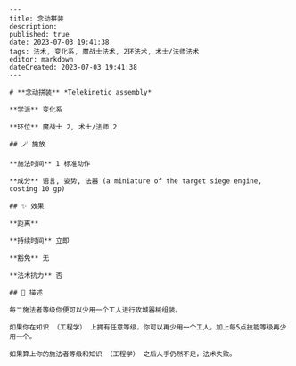 
    ---
    title: 念动拼装
    description: 
    published: true
    date: 2023-07-03 19:41:38
    tags: 法术, 变化系, 魔战士法术, 2环法术, 术士/法师法术
    editor: markdown
    dateCreated: 2023-07-03 19:41:38
    ---

    # **念动拼装** *Telekinetic assembly*

    **学派** 变化系 

    **环位** 魔战士 2, 术士/法师 2

    ## 🪄 施放

    **施法时间** 1 标准动作

    **成分** 语言, 姿势, 法器 (a miniature of the target siege engine, costing 10 gp)

    ## ✨ 效果  

    **距离**   

    **持续时间** 立即 

    **豁免** 无

    **法术抗力** 否

    ## 📖 描述

    每二施法者等级你便可以少用一个工人进行攻城器械组装。

    如果你在知识 （工程学） 上拥有任意等级，你可以再少用一个工人，加上每5点技能等级再少用一个。

    如果算上你的施法者等级和知识 （工程学） 之后人手仍然不足，法术失败。
    